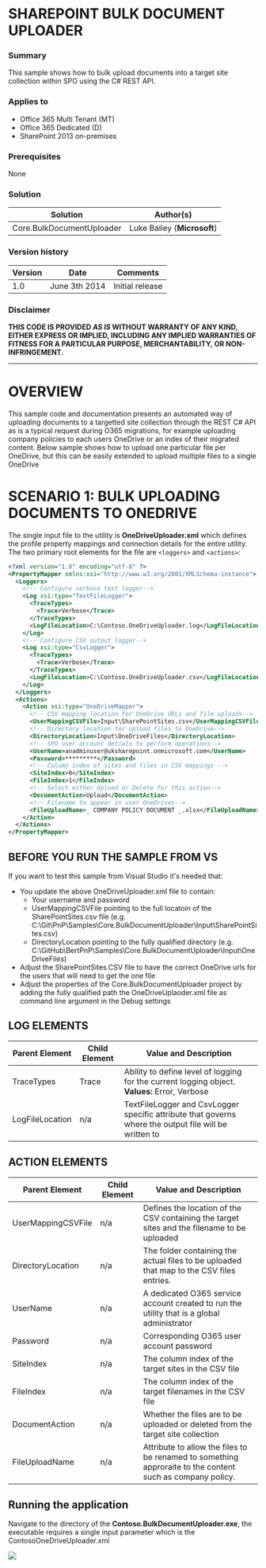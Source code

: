 # SHAREPOINT BULK DOCUMENT UPLOADER #

### Summary ###
This sample shows how to bulk upload documents into a target site collection within SPO using the C# REST API.

### Applies to ###
-  Office 365 Multi Tenant (MT)
-  Office 365 Dedicated (D)
-  SharePoint 2013 on-premises

### Prerequisites ###
None

### Solution ###
Solution | Author(s)
---------|----------
Core.BulkDocumentUploader | Luke Bailey (**Microsoft**)

### Version history ###
Version  | Date | Comments
---------| -----| --------
1.0  | June 3th 2014 | Initial release

### Disclaimer ###
**THIS CODE IS PROVIDED *AS IS* WITHOUT WARRANTY OF ANY KIND, EITHER EXPRESS OR IMPLIED, INCLUDING ANY IMPLIED WARRANTIES OF FITNESS FOR A PARTICULAR PURPOSE, MERCHANTABILITY, OR NON-INFRINGEMENT.**


----------

# OVERVIEW #
This sample code and documentation presents an automated way of uploading documents to a targetted site collection through the REST C# API as is a typical request during O365 migrations, for example uploading company policies to each users OneDrive or an index of their migrated content. Below sample shows how to upload one particular file per OneDrive, but this can be easily extended to upload multiple files to a single OneDrive

# SCENARIO 1: BULK UPLOADING DOCUMENTS TO ONEDRIVE #
The single input file to the utility is **OneDriveUploader.xml** which defines the profile property mappings and connection details for the entire utility. The two primary root elements for the file are ```<loggers>``` and ```<actions>```:

```XML
<?xml version="1.0" encoding="utf-8" ?>
<PropertyMapper xmlns:xsi="http://www.w3.org/2001/XMLSchema-instance">
  <Loggers>
    <!-- Configure verbose text logger-->
    <Log xsi:type="TextFileLogger">
      <TraceTypes>
        <Trace>Verbose</Trace>
      </TraceTypes>     
      <LogFileLocation>C:\Contoso.OneDriveUploader.log</LogFileLocation>
    </Log>
    <!-- Configure CSV output logger-->
    <Log xsi:type="CsvLogger">
      <TraceTypes>
        <Trace>Verbose</Trace>
      </TraceTypes>
      <LogFileLocation>C:\Contoso.OneDriveUploader.csv</LogFileLocation>
    </Log>
  </Loggers>
  <Actions>
    <Action xsi:type="OneDriveMapper">
      <!-- CSV mapping location for OneDrive URLs and file uploads-->
      <UserMappingCSVFile>Input\SharePointSites.csv</UserMappingCSVFile>
      <!-- Directory location for upload files to OneDrive-->
      <DirectoryLocation>Input\OneDriveFiles</DirectoryLocation>
      <!-- SPO user account detials to perform operations-->
      <UserName>anadminuser@uksharepoint.onmicrosoft.com</UserName>
      <Password>*********</Password>
      <!-- Column index of sites and files in CSV mappings -->
      <SiteIndex>0</SiteIndex>
      <FileIndex>1</FileIndex>
      <!-- Select either Upload or Delete for this action-->
      <DocumentAction>Upload</DocumentAction>
      <!-- Filename to appear in user OneDrives-->
      <FileUploadName>_ COMPANY POLICY DOCUMENT _.xlsx</FileUploadName>
    </Action>
  </Actions>
</PropertyMapper>
```

## BEFORE YOU RUN THE SAMPLE FROM VS ##
If you want to test this sample from Visual Studio it's needed that:
* You update the above OneDriveUploader.xml file to contain:
    * Your username and password
    * UserMappingCSVFile pointing to the full locatoin of the SharePointSites.csv file (e.g. C:\Git\PnP\Samples\Core.BulkDocumentUploader\Input\SharePointSites.csv)
    * DirectoryLocation pointing to the fully qualified directory (e.g. C:\GitHub\BertPnP\Samples\Core.BulkDocumentUploader\Input\OneDriveFiles)
* Adjust the SharePointSites.CSV file to have the correct OneDrive urls for the users that will need to get the one file
* Adjust the properties of the Core.BulkDocumentUploader project by adding the fully qualified path the OneDriveUplaoder.xml file as command line argument in the Debug settings



## LOG ELEMENTS ##
Parent Element | Child Element | Value and Description
-------------- | ------------- | ---------------------
TraceTypes | Trace | Ability to define level of logging for the current logging object. **Values:** Error, Verbose
LogFileLocation | n/a | TextFileLogger and CsvLogger specific attribute that governs where the output file will be written to 

## ACTION ELEMENTS ##
Parent Element | Child Element | Value and Description
-------------- | ------------- | ---------------------
UserMappingCSVFile | n/a | Defines the location of the CSV containing the target sites and the filename to be uploaded
DirectoryLocation | n/a | The folder containing the actual files to be uploaded that map to the CSV files entries. 
UserName | n/a | A dedicated O365 service account created to run the utility that is a global administrator
Password | n/a | Corresponding O365 user account password
SiteIndex | n/a | The column index of the target sites in the CSV file
FileIndex | n/a | The column index of the target filenames in the CSV file
DocumentAction | n/a | Whether the files are to be uploaded or deleted from the target site collection
FileUploadName | n/a | Attribute to allow the files to be renamed to something approraite to the content such as company policy.

## Running the application ##
Navigate to the directory of the **Contoso.BulkDocumentUploader.exe**, the executable requires a single input parameter which is the ContosoOneDriveUploader.xml


<img src="https://telemetry.sharepointpnp.com/pnp/samples/Core.BulkDocumentUploader" />